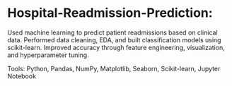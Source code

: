 # Hospital-Readmission-Prediction:
Used machine learning to predict patient readmissions based on clinical data. Performed data cleaning, EDA, and built classification models using scikit-learn. Improved accuracy through feature engineering, visualization, and hyperparameter tuning.

Tools: 
Python, Pandas, NumPy, Matplotlib, Seaborn, Scikit-learn, Jupyter Notebook
